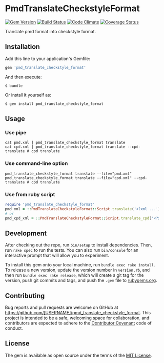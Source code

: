 # PmdTranslateCheckstyleFormat

[![Gem Version](https://badge.fury.io/rb/pmd_translate_checkstyle_format.svg)](http://badge.fury.io/rb/pmd_translate_checkstyle_format)
[![Build Status](https://travis-ci.org/noboru-i/pmd_translate_checkstyle_format.svg?branch=master)](https://travis-ci.org/noboru-i/pmd_translate_checkstyle_format)
[![Code Climate](https://codeclimate.com/github/noboru-i/pmd_translate_checkstyle_format/badges/gpa.svg)](https://codeclimate.com/github/noboru-i/pmd_translate_checkstyle_format)
[![Coverage Status](https://coveralls.io/repos/noboru-i/pmd_translate_checkstyle_format/badge.svg)](https://coveralls.io/r/noboru-i/pmd_translate_checkstyle_format)

Translate pmd format into checkstyle format.

## Installation

Add this line to your application's Gemfile:

```ruby
gem 'pmd_translate_checkstyle_format'
```

And then execute:

    $ bundle

Or install it yourself as:

    $ gem install pmd_translate_checkstyle_format

## Usage

### Use pipe

```
cat pmd.xml | pmd_translate_checkstyle_format translate
cat cpd.xml | pmd_translate_checkstyle_format translate --cpd-translate # cpd translate
```

### Use command-line option

```
pmd_translate_checkstyle_format translate --file="pmd.xml"
pmd_translate_checkstyle_format translate --file="cpd.xml" --cpd-translate # cpd translate
```

### Use from ruby script

```ruby
require 'pmd_translate_checkstyle_format'
pmd_xml = ::PmdTranslateCheckstyleFormat::Script.translate('<?xml ...')
# or
pmd_cpd_xml = ::PmdTranslateCheckstyleFormat::Script.translate_cpd('<?xml ...')
```

## Development

After checking out the repo, run `bin/setup` to install dependencies. Then, run `rake spec` to run the tests. You can also run `bin/console` for an interactive prompt that will allow you to experiment.

To install this gem onto your local machine, run `bundle exec rake install`. To release a new version, update the version number in `version.rb`, and then run `bundle exec rake release`, which will create a git tag for the version, push git commits and tags, and push the `.gem` file to [rubygems.org](https://rubygems.org).

## Contributing

Bug reports and pull requests are welcome on GitHub at https://github.com/[USERNAME]/pmd_translate_checkstyle_format. This project is intended to be a safe, welcoming space for collaboration, and contributors are expected to adhere to the [Contributor Covenant](contributor-covenant.org) code of conduct.


## License

The gem is available as open source under the terms of the [MIT License](http://opensource.org/licenses/MIT).
